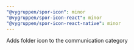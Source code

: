```yaml
---
"@vygruppen/spor-icon": minor
"@vygruppen/spor-icon-react": minor
"@vygruppen/spor-icon-react-native": minor
---
```


Adds folder icon to the communication category

